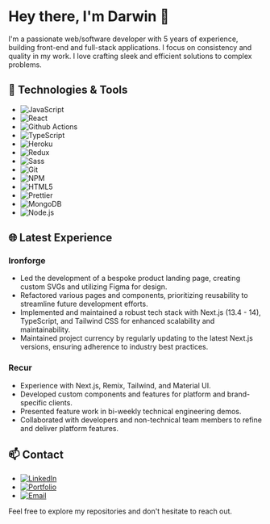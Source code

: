 # Hey there, I'm Darwin 👋

I'm a passionate web/software developer with 5 years of experience, building front-end and full-stack applications. I focus on consistency and quality in my work. I love crafting sleek and efficient solutions to complex problems.

## 🔧 Technologies & Tools

- ![JavaScript](https://img.shields.io/badge/-JavaScript-JavaScript?logo=javascript&style=flat-square&color=gray)
- ![React](https://img.shields.io/badge/-React-45b8d8?style=flat-square&logo=react&logoColor=white)
- ![Github Actions](https://img.shields.io/badge/-Github_Actions-2088FF?style=flat-square&logo=github-actions&logoColor=white)
- ![TypeScript](https://img.shields.io/badge/-TypeScript-007ACC?style=flat-square&logo=typescript&logoColor=white)
- ![Heroku](https://img.shields.io/badge/-Heroku-430098?style=flat-square&logo=heroku&logoColor=white)
- ![Redux](https://img.shields.io/badge/-Redux-764ABC?style=flat-square&logo=redux&logoColor=white)
- ![Sass](https://img.shields.io/badge/-Sass-CC6699?style=flat-square&logo=sass&logoColor=white)
- ![Git](https://img.shields.io/badge/-Git-F05032?style=flat-square&logo=git&logoColor=white)
- ![NPM](https://img.shields.io/badge/-NPM-CB3837?style=flat-square&logo=npm&logoColor=white)
- ![HTML5](https://img.shields.io/badge/-HTML5-E34F26?style=flat-square&logo=html5&logoColor=white)
- ![Prettier](https://img.shields.io/badge/-Prettier-F7B93E?style=flat-square&logo=prettier&logoColor=white)
- ![MongoDB](https://img.shields.io/badge/-MongoDB-13aa52?style=flat-square&logo=mongodb&logoColor=white)
- ![Node.js](https://img.shields.io/badge/-Nodejs-43853d?style=flat-square&logo=Node.js&logoColor=white)

## 🌐 Latest Experience

### Ironforge

- Led the development of a bespoke product landing page, creating custom SVGs and utilizing Figma for design.
- Refactored various pages and components, prioritizing reusability to streamline future development efforts.
- Implemented and maintained a robust tech stack with Next.js (13.4 - 14), TypeScript, and Tailwind CSS for enhanced scalability and maintainability.
- Maintained project currency by regularly updating to the latest Next.js versions, ensuring adherence to industry best practices.

### Recur

- Experience with Next.js, Remix, Tailwind, and Material UI.
- Developed custom components and features for platform and brand-specific clients.
- Presented feature work in bi-weekly technical engineering demos.
- Collaborated with developers and non-technical team members to refine and deliver platform features.

## 📫 Contact

- [![LinkedIn](https://img.shields.io/badge/-LinkedIn-0077B5?style=flat-square&logo=LinkedIn&logoColor=white)](https://www.linkedin.com/in/darwinpsmith/)
- [![Portfolio](https://img.shields.io/badge/Portfolio-darwinpsmith.com-black)](https://www.darwinpsmith.com)
- [![Email](https://img.shields.io/badge/-Email%20:%20darwinpsmith@gmail.com-black?logo=gmail)](https://www.darwinpsmith.com)

Feel free to explore my repositories and don't hesitate to reach out.

<!--
**darwin911/darwin911** is a ✨ _special_ ✨ repository because its `README.md` (this file) appears on your GitHub profile.

Here are some ideas to get you started:

- 🔭 I’m currently working on ...
- 🌱 I’m currently learning ...
- 👯 I’m looking to collaborate on ...
- 🤔 I’m looking for help with ...
- 💬 Ask me about ...
- 📫 How to reach me: ...
- 😄 Pronouns: ...
- ⚡ Fun fact: ...
-->
